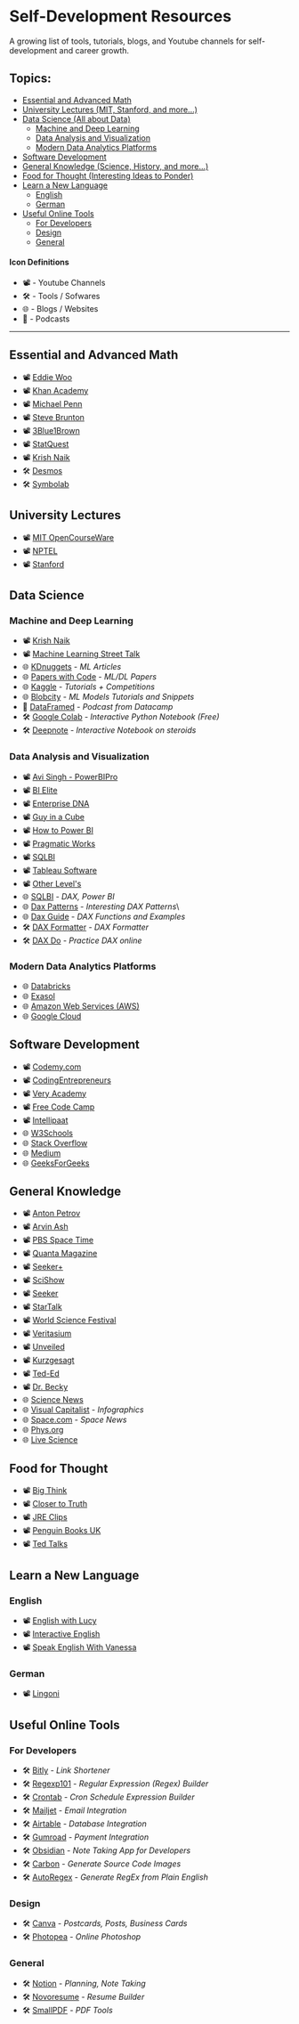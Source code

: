 # Self-Development Resources
A growing list of tools, tutorials, blogs, and Youtube channels for self-development and career growth. 

## Topics:
* [Essential and Advanced Math](#essential-and-advanced-math)
* [University Lectures (MIT, Stanford, and more...)](#university-lectures)
* [Data Science (All about Data)](#data-science)
  * [Machine and Deep Learning](#machine-and-deep-learning)
  * [Data Analysis and Visualization](#data-analysis-and-visualization)
  * [Modern Data Analytics Platforms](#modern-data-analytics-platforms)
* [Software Development](#software-development)
* [General Knowledge (Science, History, and more...)](#general-knowledge)
* [Food for Thought (Interesting Ideas to Ponder)](#food-for-thought)
* [Learn a New Language](#learn-a-new-language)
  * [English](#english)
  * [German](#german) 
* [Useful Online Tools](#useful-online-tools)
  * [For Developers](#for-developers)
  * [Design](#design)
  * [General](#general) 

#### Icon Definitions

* 📽️ - Youtube Channels
* 🛠️ - Tools / Sofwares
* 🌐 - Blogs / Websites
* 🎤 - Podcasts

----------------------------------------------------------------------------------------------------------

## Essential and Advanced Math 

* 📽️ [Eddie Woo](https://www.youtube.com/user/misterwootube)
* 📽️ [Khan Academy](https://www.youtube.com/user/khanacademy)
* 📽️ [Michael Penn](https://www.youtube.com/c/MichaelPennMath/videos)
* 📽️ [Steve Brunton](https://www.youtube.com/channel/UCm5mt-A4w61lknZ9lCsZtBw)
* 📽️ [3Blue1Brown](https://www.youtube.com/channel/UCYO_jab_esuFRV4b17AJtAw)
* 📽️ [StatQuest](https://www.youtube.com/c/joshstarmer)
* 📽️ [Krish Naik](https://www.youtube.com/user/krishnaik06/videos)
* 🛠️ [Desmos](https://www.desmos.com/)
* 🛠️ [Symbolab](https://www.symbolab.com/)

## University Lectures

* 📽️ [MIT OpenCourseWare](https://www.youtube.com/user/MIT)
* 📽️ [NPTEL](https://www.youtube.com/user/nptelhrd)
* 📽️ [Stanford](https://www.youtube.com/user/stanfordonline)

## Data Science

### Machine and Deep Learning

* 📽️ [Krish Naik](https://www.youtube.com/user/krishnaik06/videos)
* 📽️ [Machine Learning Street Talk](https://www.youtube.com/channel/UCMLtBahI5DMrt0NPvDSoIRQ)
* 🌐 [KDnuggets](https://www.kdnuggets.com/) - *ML Articles*
* 🌐 [Papers with Code](https://paperswithcode.com/) - *ML/DL Papers*
* 🌐 [Kaggle](https://www.kaggle.com/) - *Tutorials + Competitions*
* 🌐 [Blobcity](https://cloud.blobcity.com/code/explore) - *ML Models Tutorials and Snippets*
* 🎤 [DataFramed](https://www.datacamp.com/podcast) - *Podcast from Datacamp*
* 🛠️ [Google Colab](https://colab.research.google.com/) - *Interactive Python Notebook (Free)*
* 🛠️ [Deepnote](https://deepnote.com/home) - *Interactive Notebook on steroids*

### Data Analysis and Visualization

* 📽️ [Avi Singh - PowerBIPro](https://www.youtube.com/user/ModernExcel)
* 📽️ [BI Elite](https://www.youtube.com/c/BIElite/videos)
* 📽️ [Enterprise DNA](https://www.youtube.com/channel/UCy2rBgj4M1tzK-urTZ28zcA)
* 📽️ [Guy in a Cube](https://www.youtube.com/channel/UCFp1vaKzpfvoGai0vE5VJ0w)
* 📽️ [How to Power BI](https://www.youtube.com/channel/UCcfngi7_ASuo5jdWX0bNauQ)
* 📽️ [Pragmatic Works](https://www.youtube.com/c/PragmaticWorks/videos)
* 📽️ [SQLBI](https://www.youtube.com/user/sqlbitv)
* 📽️ [Tableau Software](https://www.youtube.com/user/tableausoftware)
* 📽️ [Other Level's](https://www.youtube.com/c/OtherLevel%E2%80%99s/videos)
* 🌐 [SQLBI](https://www.sqlbi.com/) - *DAX, Power BI*
* 🌐 [Dax Patterns](https://www.daxpatterns.com/patterns/) - *Interesting DAX Patterns*\
* 🌐 [Dax Guide](https://dax.guide/) - *DAX Functions and Examples*
* 🛠️ [DAX Formatter](http://www.daxformatter.com/) - *DAX Formatter*
* 🛠️ [DAX Do](https://dax.do/) - *Practice DAX online*

### Modern Data Analytics Platforms

* 🌐 [Databricks](https://databricks.com/)
* 🌐 [Exasol](https://www.exasol.com/)
* 🌐 [Amazon Web Services (AWS)](https://aws.amazon.com/)
* 🌐 [Google Cloud](https://cloud.google.com/)

## Software Development

* 📽️ [Codemy.com](https://www.youtube.com/c/Codemycom/featured)
* 📽️ [CodingEntrepreneurs](https://www.youtube.com/c/CodingEntrepreneurs/videos)
* 📽️ [Very Academy](https://www.youtube.com/c/veryacademy/featured)
* 📽️ [Free Code Camp](https://www.youtube.com/channel/UC8butISFwT-Wl7EV0hUK0BQ)
* 📽️ [Intellipaat](https://www.youtube.com/user/intellipaaat)
* 🌐 [W3Schools](https://www.w3schools.com/)
* 🌐 [Stack Overflow](https://stackoverflow.com/)
* 🌐 [Medium](https://medium.com/)
* 🌐 [GeeksForGeeks](https://www.geeksforgeeks.org/)

## General Knowledge

* 📽️ [Anton Petrov](https://www.youtube.com/user/whatdamath)
* 📽️ [Arvin Ash](https://www.youtube.com/channel/UCpMcsdZf2KkAnfmxiq2MfMQ)
* 📽️ [PBS Space Time](https://www.youtube.com/channel/UC7_gcs09iThXybpVgjHZ_7g)
* 📽️ [Quanta Magazine](https://www.youtube.com/channel/UCTpmmkp1E4nmZqWPS-dl5bg)
* 📽️ [Seeker+](https://www.youtube.com/c/DNewsPlus/videos)
* 📽️ [SciShow](https://www.youtube.com/user/scishow)
* 📽️ [Seeker](https://www.youtube.com/user/DNewsChannel)
* 📽️ [StarTalk](https://www.youtube.com/user/startalkradio)
* 📽️ [World Science Festival](https://www.youtube.com/user/worldsciencefestival)
* 📽️ [Veritasium](https://www.youtube.com/c/veritasium)
* 📽️ [Unveiled](https://www.youtube.com/user/ListDaily)
* 📽️ [Kurzgesagt](https://www.youtube.com/c/inanutshell)
* 📽️ [Ted-Ed](https://www.youtube.com/teded)
* 📽️ [Dr. Becky](https://www.youtube.com/c/DrBecky)
* 🌐 [Science News](https://www.sciencenews.org/)
* 🌐 [Visual Capitalist](https://www.visualcapitalist.com/) - *Infographics*
* 🌐 [Space.com](https://www.space.com/) - *Space News*
* 🌐 [Phys.org](https://phys.org/)
* 🌐 [Live Science](https://www.livescience.com/)

## Food for Thought

* 📽️ [Big Think](https://www.youtube.com/user/bigthink)
* 📽️ [Closer to Truth](https://www.youtube.com/user/CloserToTruth1)
* 📽️ [JRE Clips](https://www.youtube.com/channel/UCnxGkOGNMqQEUMvroOWps6Q)
* 📽️ [Penguin Books UK](https://www.youtube.com/user/penguinbooks)
* 📽️ [Ted Talks](https://www.youtube.com/c/TED)

## Learn a New Language

### English

* 📽️ [English with Lucy](https://www.youtube.com/c/EnglishwithLucy/videos)
* 📽️ [Interactive English](https://www.youtube.com/c/InteractiveEnglishVideos)
* 📽️ [Speak English With Vanessa](https://www.youtube.com/user/theteachervanessa)

### German

* 📽️ [Lingoni](https://www.youtube.com/c/lingoniGERMAN)

## Useful Online Tools

### For Developers

* 🛠️ [Bitly](https://bitly.com/) - *Link Shortener*
* 🛠️ [Regexp101](https://regex101.com/) - *Regular Expression (Regex) Builder*
* 🛠️ [Crontab](https://crontab.guru/) - *Cron Schedule Expression Builder*
* 🛠️ [Mailjet](https://www.mailjet.com/) - *Email Integration*
* 🛠️ [Airtable](https://airtable.com/) - *Database Integration*
* 🛠️ [Gumroad](https://gumroad.com/) - *Payment Integration*
* 🛠️ [Obsidian](https://obsidian.md/) - *Note Taking App for Developers*
* 🛠️ [Carbon](https://carbon.now.sh) - *Generate Source Code Images*
* 🛠️ [AutoRegex](https://www.autoregex.xyz/) - *Generate RegEx from Plain English*

### Design

* 🛠️ [Canva](https://www.canva.com/en_gb/) - *Postcards, Posts, Business Cards*
* 🛠️ [Photopea](https://www.photopea.com/) - *Online Photoshop*

### General 

* 🛠️ [Notion](https://www.notion.so/product) - *Planning, Note Taking*
* 🛠️ [Novoresume](https://novoresume.com/?noRedirect=true) - *Resume Builder*
* 🛠️ [SmallPDF](https://smallpdf.com/) - *PDF Tools*
